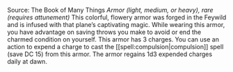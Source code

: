 Source: The Book of Many Things
*Armor (light, medium, or heavy), rare (requires attunement)*
This colorful, flowery armor was forged in the Feywild and is infused with that plane’s captivating magic.
While wearing this armor, you have advantage on saving throws you make to avoid or end the charmed condition on yourself.
This armor has 3 charges. You can use an action to expend a charge to cast the [[spell:compulsion|compulsion]] spell (save DC 15) from this armor. The armor regains 1d3 expended charges daily at dawn.